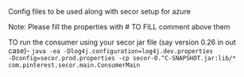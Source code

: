 Config files to be used along with secor setup for azure

Note: Please fill the properties with # TO FILL comment above them

TO run the consumer using your secor jar file (say version 0.26 in out case)-
<code>java -ea  -Dlog4j.configuration=log4j.dev.properties   -Dconfig=secor.prod.properties   -cp secor-0.^C-SNAPSHOT.jar:lib/*   com.pinterest.secor.main.ConsumerMain</code> 
